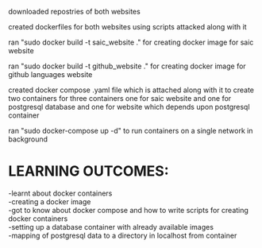 downloaded repostries of both websites

created dockerfiles for both websites using scripts attacked along with it

ran "sudo docker build -t saic_website ." for creating docker image for saic website

ran "sudo docker build -t github_website ." for creating docker image for github languages website

created docker compose .yaml file which is attached along with it to create two containers for three containers one for saic website and one for postgresql database and one for website which depends upon postgresql container

ran "sudo docker-compose up -d" to run containers on a single network in background

# LEARNING OUTCOMES:
-learnt about docker containers <br>
-creating a docker image <br>
-got to know about docker compose and how to write scripts for creating docker containers<br> 
-setting up a database container with already available images <br>
-mapping of postgresql data to a directory in localhost from container<br>

 
